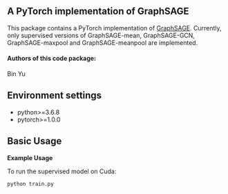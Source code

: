 ## A PyTorch implementation of GraphSAGE

This package contains a PyTorch implementation of [GraphSAGE](http://snap.stanford.edu/graphsage/). Currently, only supervised versions of GraphSAGE-mean, GraphSAGE-GCN,  GraphSAGE-maxpool and GraphSAGE-meanpool are implemented. 

#### Authors of this code package:

Bin Yu

## Environment settings

- python>=3.6.8
- pytorch>=1.0.0

## Basic Usage

**Example Usage**

To run the supervised model on Cuda:

```
python train.py
```